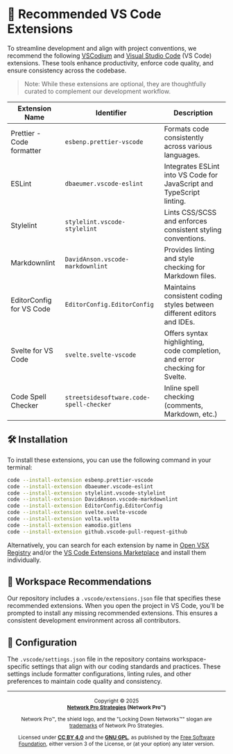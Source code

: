 # 🧩 Recommended VS Code Extensions

To streamline development and align with project conventions, we recommend the following [VSCodium](https://vscodium.com/) and [Visual Studio Code](https://code.visualstudio.com/) (VS Code) extensions. These tools enhance productivity, enforce code quality, and ensure consistency across the codebase.

> Note: While these extensions are optional, they are thoughtfully curated to complement our development workflow.

<!-- cspell:disable -->

| Extension Name            | Identifier                              | Description                                                                 |
| ------------------------- | --------------------------------------- | --------------------------------------------------------------------------- |
| Prettier - Code formatter | `esbenp.prettier-vscode`                | Formats code consistently across various languages.                         |
| ESLint                    | `dbaeumer.vscode-eslint`                | Integrates ESLint into VS Code for JavaScript and TypeScript linting.       |
| Stylelint                 | `stylelint.vscode-stylelint`            | Lints CSS/SCSS and enforces consistent styling conventions.                 |
| Markdownlint              | `DavidAnson.vscode-markdownlint`        | Provides linting and style checking for Markdown files.                     |
| EditorConfig for VS Code  | `EditorConfig.EditorConfig`             | Maintains consistent coding styles between different editors and IDEs.      |
| Svelte for VS Code        | `svelte.svelte-vscode`                  | Offers syntax highlighting, code completion, and error checking for Svelte. |
| Code Spell Checker        | `streetsidesoftware.code-spell-checker` | Inline spell checking (comments, Markdown, etc.)                            |

## 🛠 Installation

To install these extensions, you can use the following command in your terminal:

```bash
code --install-extension esbenp.prettier-vscode
code --install-extension dbaeumer.vscode-eslint
code --install-extension stylelint.vscode-stylelint
code --install-extension DavidAnson.vscode-markdownlint
code --install-extension EditorConfig.EditorConfig
code --install-extension svelte.svelte-vscode
code --install-extension volta.volta
code --install-extension eamodio.gitlens
code --install-extension github.vscode-pull-request-github
```

<!-- cspell:enable -->

Alternatively, you can search for each extension by name in [Open VSX Registry](https://open-vsx.org/) and/or the [VS Code Extensions Marketplace](https://marketplace.visualstudio.com/vscode) and install them individually.

## 📁 Workspace Recommendations

Our repository includes a `.vscode/extensions.json` file that specifies these recommended extensions. When you open the project in VS Code, you'll be prompted to install any missing recommended extensions. This ensures a consistent development environment across all contributors.

## 🔧 Configuration

The `.vscode/settings.json` file in the repository contains workspace-specific settings that align with our coding standards and practices. These settings include formatter configurations, linting rules, and other preferences to maintain code quality and consistency.

---

<div style="font-size: 12px; text-align: center;">

Copyright &copy; 2025  
**[Network Pro Strategies](https://netwk.pro) (Network Pro&trade;)**

Network Pro&trade;, the shield logo, and the "Locking Down Networks&trade;" slogan are [trademarks](https://netwk.pro/license#trademark) of Network Pro Strategies.

Licensed under **[CC BY 4.0](https://netwk.pro/license#cc-by)** and the **[GNU GPL](https://netwk.pro/license#gnu-gpl)**, as published by the [Free Software Foundation](https://www.fsf.org), either version 3 of the License, or (at your option) any later version.

</div>
